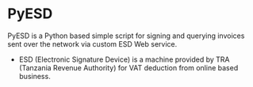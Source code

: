 # PyESD

PyESD is a Python based simple script for signing and querying invoices sent over the network via custom ESD Web service.

- ESD (Electronic Signature Device) is a machine provided by TRA (Tanzania Revenue Authority) for VAT deduction from online based business.
